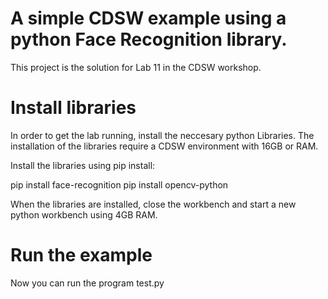 # A simple CDSW example using a python Face Recognition library.

This project is the solution for Lab 11 in the CDSW workshop.

# Install libraries

In order to get the lab running, install the neccesary python Libraries.
The installation of the libraries require a CDSW environment with 16GB or RAM.

Install the libraries using pip install:

pip install face-recognition
pip install opencv-python

When the libraries are installed, close the workbench and start a new python workbench using 4GB RAM.

# Run the example

Now you can run the program test.py

